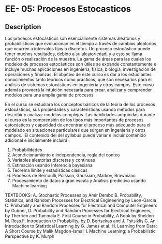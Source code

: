 # EE- 05: Procesos Estocasticos
## Description
Los procesos estocásticos son esencialmente sistemas aleatorios y probabilísticos que evolucionan en el tiempo a través de cambios aleatorios que ocurren a intervalos fijos o discretos. Un proceso estocástico puede tener muchos resultados, debido a su aleatoriedad, y a esto se llama función o realización de la muestra. La gama de áreas para las cuales los modelos de procesos estocásticos son útiles se expande constantemente e incluye muchas aplicaciones en ingeniería, física, biología, investigación de operaciones y finanzas. El objetivo de este curso es dar a los estudiantes conocimientos tanto teóricos como prácticos, que son necesarios para el análisis de sistemas estocásticos en ingeniería y otros campos. Este curso además proveerá la intuición necesaria para crear, analizar y comprender modelos para una amplia gama de procesos.

En el curso se estudiará los conceptos básicos de la teoría de los procesos estocásticos, sus propiedades y características usando métodos para describir y analizar modelos complejos. Las habilidades adquiridas durante el curso es la comprensión de los tipos más importantes de procesos estocásticos y capacidad de encontrar el proceso más adecuado para el modelado en situaciones particulares que surgen en ingeniería y otros campos. ​ El contenido del del syllabus puede variar e incluir contenido adicional e inicialmente incluirá:

1. Probabilidades 
2. Acondicionamiento e independencia, regla del conteo 
3. Variables aleatorias discretas y continuas 
4. Estimación usando Inferencia bayesiana 
5. Teorema límite y estadísticas clásicas 
6. Procesos de Bernoulli, Poisson, Gaussian, Markov, Browniano 
7. Procesamiento de datos a gran escala y Análisis predictivo usando Machine learning

TEXTBOOKS: 
A. Stochastic Processes by Amir Dembo 
B. Probability, Statistics, and Random Processes for Electrical Engineering by Leon-Garcia 
C. Probability and Random Processes for Electrical and Computer Engineers by Gubner, 
D. Probability and Random Processes for Electrical Engineers, by Therrien and Tummala 
E. First Course in Probability, A Book by Sheldon M. Ross 
F. Introduction to Probability, by D. Bertsekas and J. Tsitsiklis 
G. An Introduction to Statistical Learning by G. James et al. 
H. Learning from Data: A Short Course by Malik Magdon-Ismail 
I. Machine Learning: a Probabilistic Perspective by K. Murph

